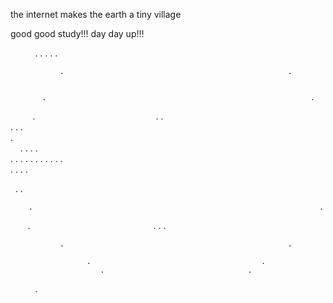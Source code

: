 

the internet makes the earth a tiny village

good good study!!!   day day up!!!

                                        .
                           .                          .
                     .                                      .
                   
               .                                                  .
                 
                 
           .                                                           .
          .                                                             .
         .     
        . .                                                               .      
            .            
       .      .                                                            .
                .                   
      .            .                                                        .
                       .                                               .
      .                     .                                     .         .
                                  .                         .        
      .                                    .       .                       .                          
                                                                      
       .                                                                  .
                                                           
        .                                                                .        
                 
          .                                                            .
           .                                                          .
              
              
               .                                                  .
                   
                     .                                      .
                        .                                .                         
                                        .              
